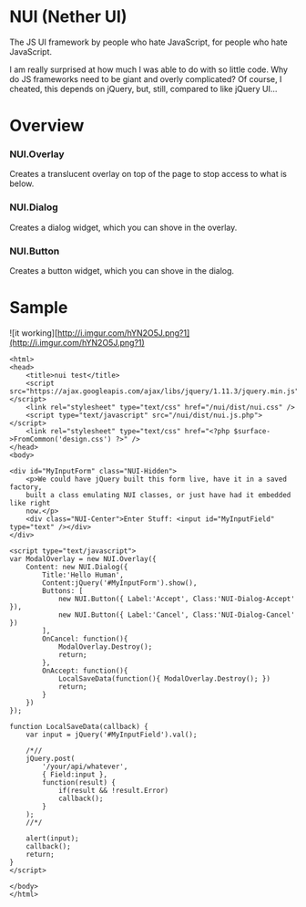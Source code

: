# NUI (Nether UI)

The JS UI framework by people who hate JavaScript, for people who hate JavaScript.

I am really surprised at how much I was able to do with so little code. Why do JS
frameworks need to be giant and overly complicated? Of course, I cheated, this
depends on jQuery, but, still, compared to like jQuery UI...

# Overview

### NUI.Overlay
Creates a translucent overlay on top of the page to stop access to what is below.

### NUI.Dialog
Creates a dialog widget, which you can shove in the overlay.

### NUI.Button
Creates a button widget, which you can shove in the dialog.

# Sample

![it working][http://i.imgur.com/hYN2O5J.png?1](http://i.imgur.com/hYN2O5J.png?1)

	<html>
	<head>
		<title>nui test</title>
		<script src="https://ajax.googleapis.com/ajax/libs/jquery/1.11.3/jquery.min.js"></script>
		<link rel="stylesheet" type="text/css" href="/nui/dist/nui.css" />
		<script type="text/javascript" src="/nui/dist/nui.js.php"></script>
		<link rel="stylesheet" type="text/css" href="<?php $surface->FromCommon('design.css') ?>" />
	</head>
	<body>
	
	<div id="MyInputForm" class="NUI-Hidden">
		<p>We could have jQuery built this form live, have it in a saved factory,
		built a class emulating NUI classes, or just have had it embedded like right
		now.</p>
		<div class="NUI-Center">Enter Stuff: <input id="MyInputField" type="text" /></div>
	</div>
	
	<script type="text/javascript">
	var ModalOverlay = new NUI.Overlay({
		Content: new NUI.Dialog({
			Title:'Hello Human',
			Content:jQuery('#MyInputForm').show(),
			Buttons: [
				new NUI.Button({ Label:'Accept', Class:'NUI-Dialog-Accept' }),
				new NUI.Button({ Label:'Cancel', Class:'NUI-Dialog-Cancel' })
			],
			OnCancel: function(){
				ModalOverlay.Destroy();
				return;
			},
			OnAccept: function(){
				LocalSaveData(function(){ ModalOverlay.Destroy(); })
				return;
			}
		})
	});
	
	function LocalSaveData(callback) {
		var input = jQuery('#MyInputField').val();
		
		/*//
		jQuery.post(
			'/your/api/whatever',
			{ Field:input },
			function(result) {
				if(result && !result.Error)
				callback();
			}
		);
		//*/
			
		alert(input);
		callback();
		return;
	}
	</script>
	
	</body>
	</html>
	


